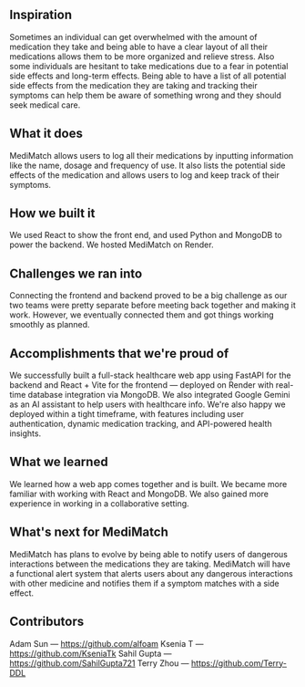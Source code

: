 ## Inspiration
Sometimes an individual can get overwhelmed with the amount of medication they take and being able to have a clear layout of all their medications allows them to be more organized and relieve stress. Also some individuals are hesitant to take medications due to a fear in potential side effects and long-term effects. Being able to have a list of all potential side effects from the medication they are taking and tracking their symptoms can help them be aware of something wrong and they should seek medical care.

## What it does
MediMatch allows users to log all their medications by inputting information like the name, dosage and frequency of use. It also lists the potential side effects of the medication and allows users to log and keep track of their symptoms.

## How we built it
We used React to show the front end, and used Python and MongoDB to power the backend. We hosted MediMatch on Render.

## Challenges we ran into
Connecting the frontend and backend proved to be a big challenge as our two teams were pretty separate before meeting back together and making it work. However, we eventually connected them and got things working smoothly as planned.

## Accomplishments that we're proud of
We successfully built a full-stack healthcare web app using FastAPI for the backend and React + Vite for the frontend — deployed on Render with real-time database integration via MongoDB. We also integrated Google Gemini as an AI assistant to help users with healthcare info. We're also happy we deployed within a tight timeframe, with features including user authentication, dynamic medication tracking, and API-powered health insights.

## What we learned
We learned how a web app comes together and is built. We became more familiar with working with React and MongoDB. We also gained more experience in working in a collaborative setting.

## What's next for MediMatch
MediMatch has plans to evolve by being able to notify users of dangerous interactions between the medications they are taking. MediMatch will have a functional alert system that alerts users about any dangerous interactions with other medicine and notifies them if a symptom matches with a side effect.

## Contributors
Adam Sun — https://github.com/alfoam
Ksenia T — https://github.com/KseniaTk
Sahil Gupta — https://github.com/SahilGupta721
Terry Zhou — https://github.com/Terry-DDL

